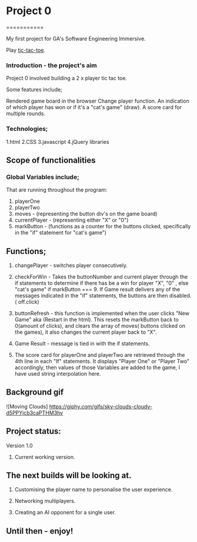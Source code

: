 # Project 0
===========

My first project for GA's Software Engineering Immersive.


Play [ tic-tac-toe](https://angepol.github.io/tic-tac-toe/).



### Introduction - the project's aim


Project 0 involved building a 2 x player tic tac toe.


Some features include;

Rendered game board in the browser
Change player function.
An indication of which player has won or if it's a "cat's game" (draw).
A score card for multiple rounds.

### Technologies;

1.html
2.CSS
3.javascript
4.jQuery libraries



## Scope of functionalities

### Global Variables include;
  That are running throughout the program:

  1. playerOne
  1. playerTwo
  1. moves - (representing the button div's on the game board)
  1. currentPlayer - (representing either "X" or "0")
  1. markButton - (functions as a counter for the buttons clicked, specifically in the "if" statement for "cat's game")

##  Functions;

1. changePlayer - switches player consecutively.
1. checkForWin - Takes the buttonNumber and current player through the if statements to determine if there has be a win for player "X", "0" , else "cat's game" if markButton === 9. If Game result delivers any of the messages indicated in the "if" statements, the buttons are then disabled. ( off.click)

1. buttonRefresh - this function is implemented when the user clicks "New Game" aka (Restart in the html). This resets the markButton back to 0(amount of clicks), and clears the array of moves( buttons clicked on the games), it also changes the current player back to "X".

1. Game Result - message is tied in with the if statements.

1. The score card for playerOne and playerTwo are retrieved through the 4th line in each "If" statements.
It displays "Player One" or "Player Two" accordingly, then values of those Variables are added to the game, I have used string interpolation here.



## Background gif

![Moving Clouds] https://giphy.com/gifs/sky-clouds-cloudy-d5PPYjcb3caPTHM3hv


## Project status:

Version 1.0

1. Current working version.

## The next builds will be looking at.
1. Customising the player name to personalise the user experience.

1. Networking multiplayers.

1. Creating an AI opponent for a single user.

## Until then - enjoy! 
